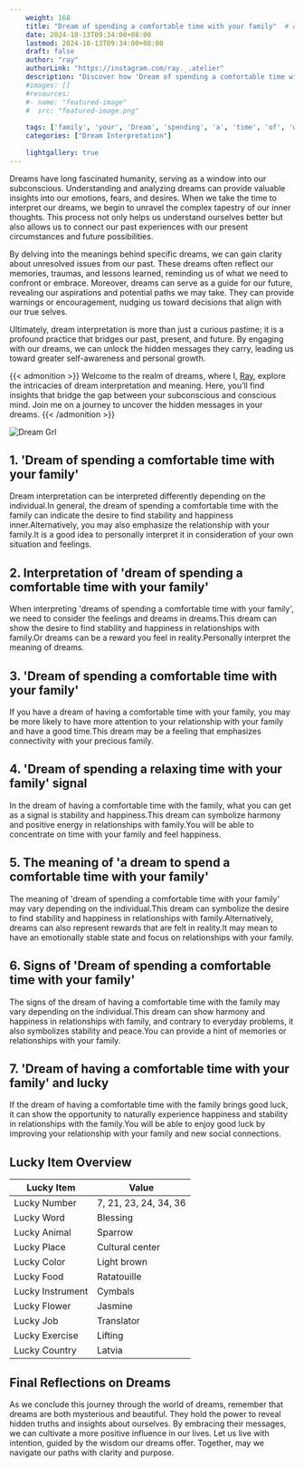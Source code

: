 ```yaml
---
    weight: 168
    title: "Dream of spending a comfortable time with your family"  # Assuming 'title' column exists
    date: 2024-10-13T09:34:00+08:00
    lastmod: 2024-10-13T09:34:00+08:00
    draft: false
    author: "ray"
    authorLink: "https://instagram.com/ray._.atelier"
    description: "Discover how 'Dream of spending a comfortable time with your family' can interpret your future and uncover its significant meanings in your life."
    #images: []
    #resources:
    #- name: "featured-image"
    #  src: "featured-image.png"
    
    tags: ['family', 'your', 'Dream', 'spending', 'a', 'time', 'of', 'with', 'comfortable']
    categories: ["Dream Interpretation"]
    
    lightgallery: true
---
```

    
Dreams have long fascinated humanity, serving as a window into our subconscious. Understanding and analyzing dreams can provide valuable insights into our emotions, fears, and desires. When we take the time to interpret our dreams, we begin to unravel the complex tapestry of our inner thoughts. This process not only helps us understand ourselves better but also allows us to connect our past experiences with our present circumstances and future possibilities.

By delving into the meanings behind specific dreams, we can gain clarity about unresolved issues from our past. These dreams often reflect our memories, traumas, and lessons learned, reminding us of what we need to confront or embrace. Moreover, dreams can serve as a guide for our future, revealing our aspirations and potential paths we may take. They can provide warnings or encouragement, nudging us toward decisions that align with our true selves.

Ultimately, dream interpretation is more than just a curious pastime; it is a profound practice that bridges our past, present, and future. By engaging with our dreams, we can unlock the hidden messages they carry, leading us toward greater self-awareness and personal growth.

{{< admonition >}}
Welcome to the realm of dreams, where I, [Ray](https://instagram.com/ray._.atelier), explore the intricacies of dream interpretation and meaning. Here, you’ll find insights that bridge the gap between your subconscious and conscious mind. Join me on a journey to uncover the hidden messages in your dreams.
{{< /admonition >}}

![Dream Grl](https://cdn.pixabay.com/photo/2017/11/02/03/35/gothic-2910057_1280.jpg "Dream Grl")

## 1. 'Dream of spending a comfortable time with your family'
Dream interpretation can be interpreted differently depending on the individual.In general, the dream of spending a comfortable time with the family can indicate the desire to find stability and happiness inner.Alternatively, you may also emphasize the relationship with your family.It is a good idea to personally interpret it in consideration of your own situation and feelings.

## 2. Interpretation of 'dream of spending a comfortable time with your family'
When interpreting 'dreams of spending a comfortable time with your family', we need to consider the feelings and dreams in dreams.This dream can show the desire to find stability and happiness in relationships with family.Or dreams can be a reward you feel in reality.Personally interpret the meaning of dreams.

## 3. 'Dream of spending a comfortable time with your family'
If you have a dream of having a comfortable time with your family, you may be more likely to have more attention to your relationship with your family and have a good time.This dream may be a feeling that emphasizes connectivity with your precious family.

## 4. 'Dream of spending a relaxing time with your family' signal
In the dream of having a comfortable time with the family, what you can get as a signal is stability and happiness.This dream can symbolize harmony and positive energy in relationships with family.You will be able to concentrate on time with your family and feel happiness.

## 5. The meaning of 'a dream to spend a comfortable time with your family'
The meaning of 'dream of spending a comfortable time with your family' may vary depending on the individual.This dream can symbolize the desire to find stability and happiness in relationships with family.Alternatively, dreams can also represent rewards that are felt in reality.It may mean to have an emotionally stable state and focus on relationships with your family.

## 6. Signs of 'Dream of spending a comfortable time with your family'
The signs of the dream of having a comfortable time with the family may vary depending on the individual.This dream can show harmony and happiness in relationships with family, and contrary to everyday problems, it also symbolizes stability and peace.You can provide a hint of memories or relationships with your family.

## 7. 'Dream of having a comfortable time with your family' and lucky
If the dream of having a comfortable time with the family brings good luck, it can show the opportunity to naturally experience happiness and stability in relationships with the family.You will be able to enjoy good luck by improving your relationship with your family and new social connections.

## Lucky Item Overview
| Lucky Item          | Value              |
|---------------|--------------------|
| Lucky Number        | 7, 21, 23, 24, 34, 36  |
| Lucky Word          | Blessing |
| Lucky Animal        | Sparrow |
| Lucky Place         | Cultural center     |
| Lucky Color         | Light brown     |
| Lucky Food          | Ratatouille      |
| Lucky Instrument    | Cymbals |
| Lucky Flower        | Jasmine    |
| Lucky Job           | Translator       |
| Lucky Exercise      | Lifting  |
| Lucky Country       | Latvia    |


##  Final Reflections on Dreams

As we conclude this journey through the world of dreams, remember that dreams are both mysterious and beautiful. They hold the power to reveal hidden truths and insights about ourselves. By embracing their messages, we can cultivate a more positive influence in our lives. Let us live with intention, guided by the wisdom our dreams offer. Together, may we navigate our paths with clarity and purpose.

